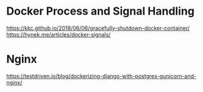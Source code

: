 # Docker Process and Signal Handling

https://kkc.github.io/2018/06/06/gracefully-shutdown-docker-container/
https://hynek.me/articles/docker-signals/

# Nginx

https://testdriven.io/blog/dockerizing-django-with-postgres-gunicorn-and-nginx/
